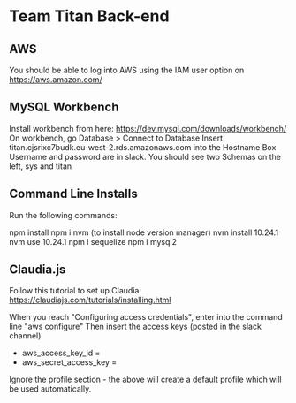 # Team Titan Back-end

## AWS

You should be able to log into AWS using the IAM user option on https://aws.amazon.com/

## MySQL Workbench

Install workbench from here:
https://dev.mysql.com/downloads/workbench/
On workbench, go Database > Connect to Database
Insert titan.cjsrixc7budk.eu-west-2.rds.amazonaws.com into the Hostname Box
Username and password are in slack.
You should see two Schemas on the left, sys and titan

## Command Line Installs

Run the following commands:

npm install
npm i nvm (to install node version manager)
nvm install 10.24.1
nvm use 10.24.1
npm i sequelize
npm i mysql2

## Claudia.js

Follow this tutorial to set up Claudia:
https://claudiajs.com/tutorials/installing.html

When you reach "Configuring access credentials", enter into the command line "aws configure"
Then insert the access keys (posted in the slack channel)

- aws_access_key_id =
- aws_secret_access_key =

Ignore the profile section - the above will create a default profile which will be used automatically.
